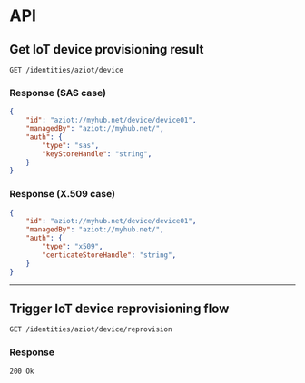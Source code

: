 # API

## Get IoT device provisioning result

`GET /identities/aziot/device`

### Response (SAS case)

```json
{
    "id": "aziot://myhub.net/device/device01",
    "managedBy": "aziot://myhub.net/",
    "auth": {
        "type": "sas",
        "keyStoreHandle": "string",
    }
}
```

### Response (X.509 case)

```json
{
    "id": "aziot://myhub.net/device/device01",
    "managedBy": "aziot://myhub.net/",
    "auth": {
        "type": "x509",
        "certicateStoreHandle": "string",
    }
}
```

---

## Trigger IoT device reprovisioning flow

`GET /identities/aziot/device/reprovision`

### Response

```
200 Ok
```
